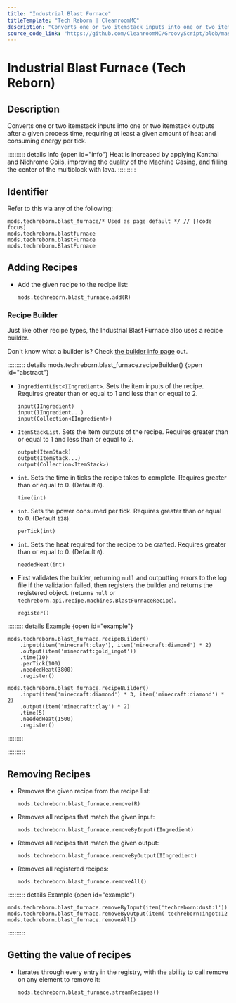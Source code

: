 ```yaml
---
title: "Industrial Blast Furnace"
titleTemplate: "Tech Reborn | CleanroomMC"
description: "Converts one or two itemstack inputs into one or two itemstack outputs after a given process time, requiring at least a given amount of heat and consuming energy per tick."
source_code_link: "https://github.com/CleanroomMC/GroovyScript/blob/master/src/main/java/com/cleanroommc/groovyscript/compat/mods/techreborn/BlastFurnace.java"
---
```


# Industrial Blast Furnace (Tech Reborn)

## Description

Converts one or two itemstack inputs into one or two itemstack outputs after a given process time, requiring at least a given amount of heat and consuming energy per tick.

:::::::::: details Info {open id="info"}
Heat is increased by applying Kanthal and Nichrome Coils, improving the quality of the Machine Casing, and filling the center of the multiblock with lava.
::::::::::

## Identifier

Refer to this via any of the following:

```groovy:no-line-numbers {1}
mods.techreborn.blast_furnace/* Used as page default */ // [!code focus]
mods.techreborn.blastfurnace
mods.techreborn.blastFurnace
mods.techreborn.BlastFurnace
```


## Adding Recipes

- Add the given recipe to the recipe list:

    ```groovy:no-line-numbers
    mods.techreborn.blast_furnace.add(R)
    ```


### Recipe Builder

Just like other recipe types, the Industrial Blast Furnace also uses a recipe builder.

Don't know what a builder is? Check [the builder info page](../../getting_started/builder.md) out.

:::::::::: details mods.techreborn.blast_furnace.recipeBuilder() {open id="abstract"}
- `IngredientList<IIngredient>`. Sets the item inputs of the recipe. Requires greater than or equal to 1 and less than or equal to 2.

    ```groovy:no-line-numbers
    input(IIngredient)
    input(IIngredient...)
    input(Collection<IIngredient>)
    ```

- `ItemStackList`. Sets the item outputs of the recipe. Requires greater than or equal to 1 and less than or equal to 2.

    ```groovy:no-line-numbers
    output(ItemStack)
    output(ItemStack...)
    output(Collection<ItemStack>)
    ```

- `int`. Sets the time in ticks the recipe takes to complete. Requires greater than or equal to 0. (Default `0`).

    ```groovy:no-line-numbers
    time(int)
    ```

- `int`. Sets the power consumed per tick. Requires greater than or equal to 0. (Default `128`).

    ```groovy:no-line-numbers
    perTick(int)
    ```

- `int`. Sets the heat required for the recipe to be crafted. Requires greater than or equal to 0. (Default `0`).

    ```groovy:no-line-numbers
    neededHeat(int)
    ```

- First validates the builder, returning `null` and outputting errors to the log file if the validation failed, then registers the builder and returns the registered object. (returns `null` or `techreborn.api.recipe.machines.BlastFurnaceRecipe`).

    ```groovy:no-line-numbers
    register()
    ```

::::::::: details Example {open id="example"}
```groovy:no-line-numbers
mods.techreborn.blast_furnace.recipeBuilder()
    .input(item('minecraft:clay'), item('minecraft:diamond') * 2)
    .output(item('minecraft:gold_ingot'))
    .time(10)
    .perTick(100)
    .neededHeat(3800)
    .register()

mods.techreborn.blast_furnace.recipeBuilder()
    .input(item('minecraft:diamond') * 3, item('minecraft:diamond') * 2)
    .output(item('minecraft:clay') * 2)
    .time(5)
    .neededHeat(1500)
    .register()
```

:::::::::

::::::::::

## Removing Recipes

- Removes the given recipe from the recipe list:

    ```groovy:no-line-numbers
    mods.techreborn.blast_furnace.remove(R)
    ```

- Removes all recipes that match the given input:

    ```groovy:no-line-numbers
    mods.techreborn.blast_furnace.removeByInput(IIngredient)
    ```

- Removes all recipes that match the given output:

    ```groovy:no-line-numbers
    mods.techreborn.blast_furnace.removeByOutput(IIngredient)
    ```

- Removes all registered recipes:

    ```groovy:no-line-numbers
    mods.techreborn.blast_furnace.removeAll()
    ```

:::::::::: details Example {open id="example"}
```groovy:no-line-numbers
mods.techreborn.blast_furnace.removeByInput(item('techreborn:dust:1'))
mods.techreborn.blast_furnace.removeByOutput(item('techreborn:ingot:12'))
mods.techreborn.blast_furnace.removeAll()
```

::::::::::

## Getting the value of recipes

- Iterates through every entry in the registry, with the ability to call remove on any element to remove it:

    ```groovy:no-line-numbers
    mods.techreborn.blast_furnace.streamRecipes()
    ```
